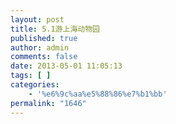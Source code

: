 ```yaml
---
layout: post
title: 5.1游上海动物园
published: true
author: admin
comments: false
date: 2013-05-01 11:05:13
tags: [ ]
categories:
    - '%e6%9c%aa%e5%88%86%e7%b1%bb'
permalink: "1646"
---
```

[][1]

 [1]: http://xujianian.com/jx/wp-content/uploads/2013/10/IMG_20130501_093046_resize.jpg